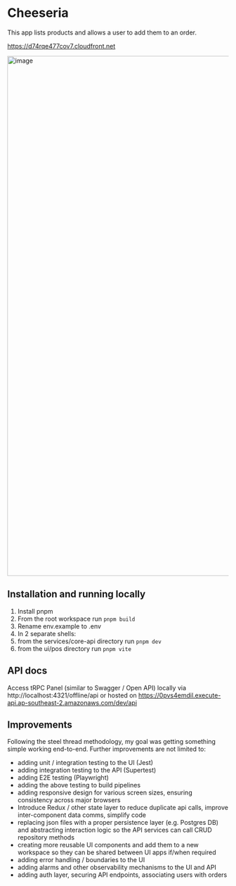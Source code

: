 # Cheeseria

This app lists products and allows a user to add them to an order.

https://d74rqe477cov7.cloudfront.net

<img width="1182" alt="image" src="https://github.com/rorber/cheeseria/assets/19149315/0ad64663-0fe3-4ff1-af59-47b5f8038ae7">

## Installation and running locally

1. Install pnpm
2. From the root workspace run `pnpm build`
3. Rename env.example to .env
4. In 2 separate shells:
  1. from the services/core-api directory run `pnpm dev`
  2. from the ui/pos directory run `pnpm vite`

## API docs

Access tRPC Panel (similar to Swagger / Open API) locally via http://localhost:4321/offline/api or hosted on https://0pvs4emdil.execute-api.ap-southeast-2.amazonaws.com/dev/api

## Improvements

Following the steel thread methodology, my goal was getting something simple working end-to-end. Further improvements are not limited to:
- adding unit / integration testing to the UI (Jest)
- adding integration testing to the API (Supertest)
- adding E2E testing (Playwright)
- adding the above testing to build pipelines
- adding responsive design for various screen sizes, ensuring consistency across major browsers
- Introduce Redux / other state layer to reduce duplicate api calls, improve inter-component data comms, simplify code
- replacing json files with a proper persistence layer (e.g. Postgres DB) and abstracting interaction logic so the API services can call CRUD repository methods
- creating more reusable UI components and add them to a new workspace so they can be shared between UI apps if/when required
- adding error handling / boundaries to the UI
- adding alarms and other observability mechanisms to the UI and API
- adding auth layer, securing API endpoints, associating users with orders
